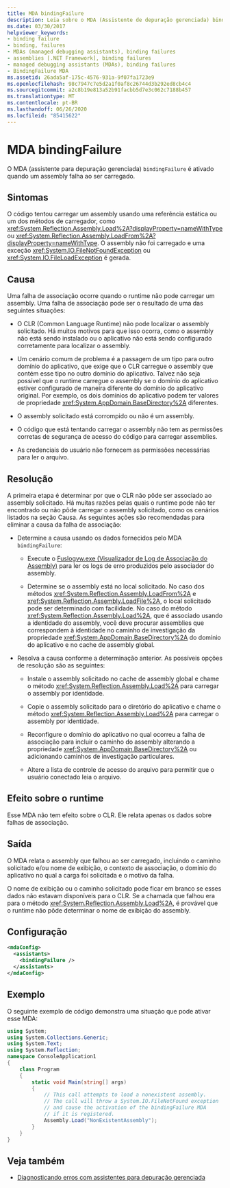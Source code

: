 ```yaml
---
title: MDA bindingFailure
description: Leia sobre o MDA (Assistente de depuração gerenciada) bindingFailure, que é ativado quando um assembly não é carregado no .NET.
ms.date: 03/30/2017
helpviewer_keywords:
- binding failure
- binding, failures
- MDAs (managed debugging assistants), binding failures
- assemblies [.NET Framework], binding failures
- managed debugging assistants (MDAs), binding failures
- BindingFailure MDA
ms.assetid: 26ada5af-175c-4576-931a-9f07fa1723e9
ms.openlocfilehash: 98c7947c7e5d2a1f0af8c26744d3b292ed8cb4c4
ms.sourcegitcommit: a2c8b19e813a52b91facbb5d7e3c062c7188b457
ms.translationtype: MT
ms.contentlocale: pt-BR
ms.lasthandoff: 06/26/2020
ms.locfileid: "85415622"
---
```

# <a name="bindingfailure-mda"></a>MDA bindingFailure

O MDA (assistente para depuração gerenciada) `bindingFailure` é ativado quando um assembly falha ao ser carregado.

## <a name="symptoms"></a>Sintomas

O código tentou carregar um assembly usando uma referência estática ou um dos métodos de carregador, como <xref:System.Reflection.Assembly.Load%2A?displayProperty=nameWithType> ou <xref:System.Reflection.Assembly.LoadFrom%2A?displayProperty=nameWithType>. O assembly não foi carregado e uma exceção <xref:System.IO.FileNotFoundException> ou <xref:System.IO.FileLoadException> é gerada.

## <a name="cause"></a>Causa

Uma falha de associação ocorre quando o runtime não pode carregar um assembly. Uma falha de associação pode ser o resultado de uma das seguintes situações:

- O CLR (Common Language Runtime) não pode localizar o assembly solicitado. Há muitos motivos para que isso ocorra, como o assembly não está sendo instalado ou o aplicativo não está sendo configurado corretamente para localizar o assembly.

- Um cenário comum de problema é a passagem de um tipo para outro domínio do aplicativo, que exige que o CLR carregue o assembly que contém esse tipo no outro domínio do aplicativo. Talvez não seja possível que o runtime carregue o assembly se o domínio do aplicativo estiver configurado de maneira diferente do domínio do aplicativo original. Por exemplo, os dois domínios do aplicativo podem ter valores de propriedade <xref:System.AppDomain.BaseDirectory%2A> diferentes.

- O assembly solicitado está corrompido ou não é um assembly.

- O código que está tentando carregar o assembly não tem as permissões corretas de segurança de acesso do código para carregar assemblies.

- As credenciais do usuário não fornecem as permissões necessárias para ler o arquivo.

## <a name="resolution"></a>Resolução

A primeira etapa é determinar por que o CLR não pôde ser associado ao assembly solicitado. Há muitas razões pelas quais o runtime pode não ter encontrado ou não pôde carregar o assembly solicitado, como os cenários listados na seção Causa. As seguintes ações são recomendadas para eliminar a causa da falha de associação:

- Determine a causa usando os dados fornecidos pelo MDA `bindingFailure`:

  - Execute o [Fuslogvw.exe (Visualizador de Log de Associação do Assembly)](../tools/fuslogvw-exe-assembly-binding-log-viewer.md) para ler os logs de erro produzidos pelo associador do assembly.

  - Determine se o assembly está no local solicitado. No caso dos métodos <xref:System.Reflection.Assembly.LoadFrom%2A> e <xref:System.Reflection.Assembly.LoadFile%2A>, o local solicitado pode ser determinado com facilidade. No caso do método <xref:System.Reflection.Assembly.Load%2A>, que é associado usando a identidade do assembly, você deve procurar assemblies que correspondem à identidade no caminho de investigação da propriedade <xref:System.AppDomain.BaseDirectory%2A> do domínio do aplicativo e no cache de assembly global.

- Resolva a causa conforme a determinação anterior. As possíveis opções de resolução são as seguintes:

  - Instale o assembly solicitado no cache de assembly global e chame o método <xref:System.Reflection.Assembly.Load%2A> para carregar o assembly por identidade.

  - Copie o assembly solicitado para o diretório do aplicativo e chame o método <xref:System.Reflection.Assembly.Load%2A> para carregar o assembly por identidade.

  - Reconfigure o domínio do aplicativo no qual ocorreu a falha de associação para incluir o caminho do assembly alterando a propriedade <xref:System.AppDomain.BaseDirectory%2A> ou adicionando caminhos de investigação particulares.

  - Altere a lista de controle de acesso do arquivo para permitir que o usuário conectado leia o arquivo.

## <a name="effect-on-the-runtime"></a>Efeito sobre o runtime

Esse MDA não tem efeito sobre o CLR. Ele relata apenas os dados sobre falhas de associação.

## <a name="output"></a>Saída

O MDA relata o assembly que falhou ao ser carregado, incluindo o caminho solicitado e/ou nome de exibição, o contexto de associação, o domínio do aplicativo no qual a carga foi solicitada e o motivo da falha.

O nome de exibição ou o caminho solicitado pode ficar em branco se esses dados não estavam disponíveis para o CLR. Se a chamada que falhou era para o método <xref:System.Reflection.Assembly.Load%2A>, é provável que o runtime não pôde determinar o nome de exibição do assembly.

## <a name="configuration"></a>Configuração

```xml
<mdaConfig>
  <assistants>
    <bindingFailure />
  </assistants>
</mdaConfig>
```

## <a name="example"></a>Exemplo

O seguinte exemplo de código demonstra uma situação que pode ativar esse MDA:

```csharp
using System;
using System.Collections.Generic;
using System.Text;
using System.Reflection;
namespace ConsoleApplication1
{
    class Program
    {
        static void Main(string[] args)
        {
            // This call attempts to load a nonexistent assembly.
            // The call will throw a System.IO.FileNotFound exception
            // and cause the activation of the bindingFailure MDA
            // if it is registered.
            Assembly.Load("NonExistentAssembly");
        }
    }
}
```

## <a name="see-also"></a>Veja também

- [Diagnosticando erros com assistentes para depuração gerenciada](diagnosing-errors-with-managed-debugging-assistants.md)

